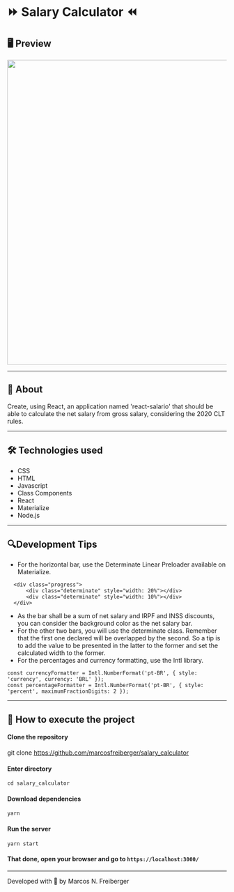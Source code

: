 # :fast_forward: Salary Calculator :rewind:

## 🖥 Preview

<p align = "center">
  <img src = "https://user-images.githubusercontent.com/48637568/90345795-390a0f00-dffa-11ea-882d-244526a39f29.jpg" width = "700">
</p>

---

## 📖 About

Create, using React, an application named 'react-salario' that should be able to calculate the net salary from gross salary, considering the 2020 CLT rules.

---

## 🛠 Technologies used

- CSS
- HTML
- Javascript
- Class Components
- React
- Materialize
- Node.js

---

## 🔍Development Tips

- For the horizontal bar, use the Determinate Linear Preloader available on Materialize.

```
  <div class="progress">
      <div class="determinate" style="width: 20%"></div>
      <div class="determinate" style="width: 10%"></div>
  </div>
```

- As the bar shall be a sum of net salary and IRPF and INSS discounts, you can consider the background color as the net salary bar.
- For the other two bars, you will use the determinate class. Remember that the first one declared will be overlapped by the second. So a tip is to add the value to be presented in the latter to the former and set the calculated width to the former.
- For the percentages and currency formatting, use the Intl library.

```
const currencyFormatter = Intl.NumberFormat('pt-BR', { style: 'currency', currency: 'BRL' });
const percentageFormatter = Intl.NumberFormat('pt-BR', { style: 'percent', maximumFractionDigits: 2 });
```

---

## 🚀 How to execute the project

#### Clone the repository

git clone https://github.com/marcosfreiberger/salary_calculator

#### Enter directory

`cd salary_calculator`

#### Download dependencies

`yarn`

#### Run the server

`yarn start`

#### That done, open your browser and go to `https://localhost:3000/`

---

Developed with 💙 by Marcos N. Freiberger
